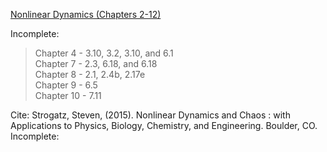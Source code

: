 <ins>Nonlinear Dynamics (Chapters 2-12)</ins>

Incomplete:
>Chapter 4 - 3.10, 3.2, 3.10, and 6.1\
>Chapter 7 - 2.3, 6.18, and 6.18\
>Chapter 8 - 2.1, 2.4b, 2.17e \
>Chapter 9 - 6.5 \
>Chapter 10 - 7.11 

Cite: Strogatz, Steven, (2015). Nonlinear Dynamics and Chaos : with Applications to Physics, Biology, Chemistry, and Engineering. Boulder, CO.
Incomplete:
